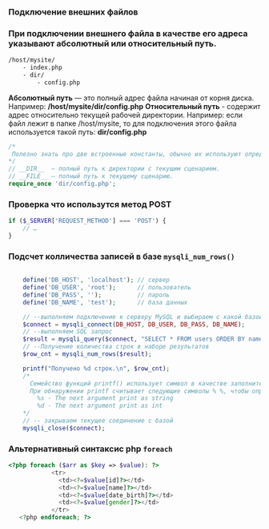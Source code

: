
### Подключение внешних файлов
###  При подключении внешнего файла в качестве его адреса указывают абсолютный или относительный путь.
```html
/host/mysite/
    - index.php
    - dir/
        - config.php

```
__Абсолютный путь__ — это полный адрес файла начиная от корня диска.
                    Например: __/host/mysite/dir/config.php__
__Относительный путь__ - содержит адрес относительно текущей рабочей директории. 
                    Например: если файл лежит в папке /host/mysite, то для подключения этого файла используется такой путь: __dir/config.php__
```php
/*
 Полезно знать про две встроенные константы, обычно их используют определяя путь к подключаемым файлам.
*/
// __DIR__  — полный путь к директории с текущим сценарием.
// __FILE__ — полный путь к текущему сценарию.
require_once 'dir/config.php';

```

### Проверка что использутся метод POST
```php
if ($_SERVER['REQUEST_METHOD'] === 'POST') {
    // …
}
```

### Подсчет колличества записей в базе `mysqli_num_rows()`
```php

    define('DB_HOST', 'localhost'); // сервер
    define('DB_USER', 'root');      // пользователь
    define('DB_PASS', '');          // пароль
    define('DB_NAME', 'test');      // база данных

    // --выполняем подключение к серверу MySQL и выбираем с какой базой будем работать
    $connect = mysqli_connect(DB_HOST, DB_USER, DB_PASS, DB_NAME);
    // --выполняем SQL запрос
    $result = mysqli_query($connect, "SELECT * FROM users ORDER BY name");
    // --Получение количества строк в наборе результатов
    $row_cnt = mysqli_num_rows($result);

    printf("Получено %d строк.\n", $row_cnt);
    /*
      Семейство функций printf() использует символ в качестве заполнителя.
      При обнаружении printf считывает следующие символы % %, чтобы определить что делать:
        %s - The next argument print as string
        %d - The next argument print as int
    */
    // -- закрываем текущее соединение с базой
    mysqli_close($connect);
```

### Альтернативный синтаксис php `foreach`
```php
<?php foreach ($arr as $key => $value): ?>
            <tr>
              <td><?=$value[id]?></td>
              <td><?=$value[name]?></td>
              <td><?=$value[date_birth]?></td>
              <td><?=$value[gender]?></td>
            </tr>
   <?php endforeach; ?>
```
